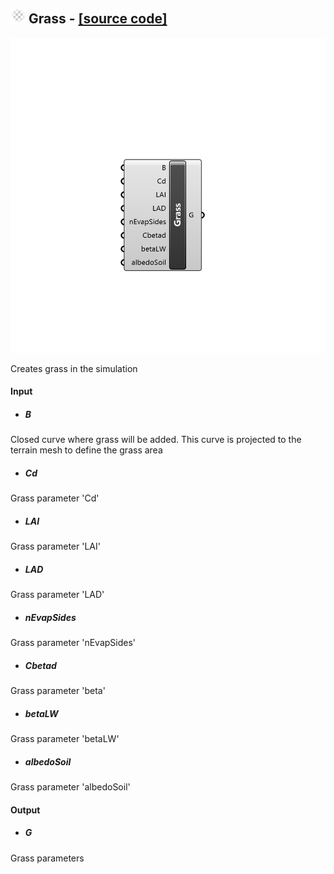 ## ![](../../Images/Icons/Grass.png) Grass - [[source code]](https://github.com/Eddy3D-Dev/Eddy3D/tree/dev/Grass.cs)

![](../../Images/Components/Grass.png)

Creates grass in the simulation

#### Input
* ##### B 
Closed curve where grass will be added. This curve is projected to the terrain mesh to define the grass area
* ##### Cd 
Grass parameter 'Cd'
* ##### LAI 
Grass parameter 'LAI'
* ##### LAD 
Grass parameter 'LAD'
* ##### nEvapSides 
Grass parameter 'nEvapSides'
* ##### Cbetad 
Grass parameter 'beta'
* ##### betaLW 
Grass parameter 'betaLW'
* ##### albedoSoil 
Grass parameter 'albedoSoil'

#### Output
* ##### G
Grass parameters
